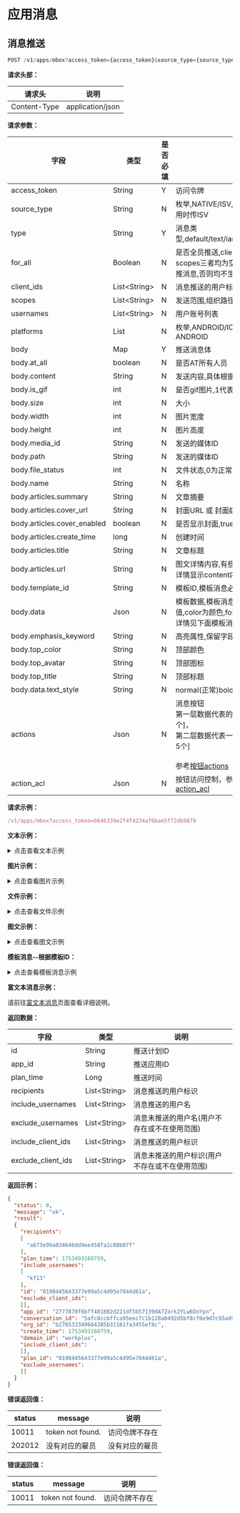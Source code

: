 # 应用消息

## 消息推送

```js
POST /v1/apps/mbox?access_token={access_token}&source_type={source_type}&for_all={for_all}
```
**请求头部：**

|请求头|说明 |
|---|---|
| Content-Type |application/json|

**请求参数：**

| 字段                          | 类型                 | 是否必填 | 说明                                                                                                                   |
|-----------------------------|--------------------|------|----------------------------------------------------------------------------------------------------------------------|
| access_token                | String             | Y    | 访问令牌                                                                                                                 |
| source_type                 | String             | N    | 枚举,NATIVE/ISV,默认值为NATIVE,ISV应用时传ISV                                                                                  |
| type                        | String             | Y    | 消息类型,default/text/iamge/file/article/template                                                                        |
| for_all                     | Boolean            | N    | 是否全员推送,client_ids、usernames、scopes三者均为空,且for_all=true时,才全员推消息,否则均不生效                                                 |
| client_ids                  | List&lt;String&gt; | N    | 消息推送的用户标识                                                                                                            |
| scopes                      | List&lt;String&gt; | N    | 发送范围,组织路径,例如/122/234/                                                                                                |
| usernames                   | List&lt;String&gt; | N    | 用户账号列表                                                                                                               |
| platforms                   | List               | N    | 枚举,ANDROID/IOS/PC,默认值为IOS和ANDROID                                                                                    |
| body                        | Map                | Y    | 推送消息体                                                                                                                |
| body.at_all                 | boolean            | N    | 是否AT所有人员                                                                                                             |
| body.content                | String             | N    | 发送内容,具体根据消息类型决定                                                                                                      |
| body.is_gif                 | int                | N    | 是否gif图片,1代表是                                                                                                         |
| body.size                   | int                | N    | 大小                                                                                                                   |
| body.width                  | int                | N    | 图片宽度                                                                                                                 |
| body.height                 | int                | N    | 图片高度                                                                                                                 |
| body.media_id               | String             | N    | 发送的媒体ID                                                                                                              |
| body.path                   | String             | N    | 发送的媒体ID                                                                                                              |
| body.file_status            | int                | N    | 文件状态,0为正常                                                                                                            |
| body.name                   | String             | N    | 名称                                                                                                                   |
| body.articles.summary       | String             | N    | 文章摘要                                                                                                                 |
| body.articles.cover_url     | String             | N    | 封面URL 或 封面媒体Id                                                                                                       |
| body.articles.cover_enabled | boolean            | N    | 是否显示封面,true/false                                                                                                    |
| body.articles.create_time   | long               | N    | 创建时间                                                                                                                 |
| body.articles.title         | String             | N    | 文章标题                                                                                                                 |
| body.articles.url           | String             | N    | 图文详情内容,有些获取url内容,为空时,图文详情显示content内容                                                                                 |
| body.template_id            | String             | N    | 模板ID,模板消息必填                                                                                                          |
| body.data                   | Json               | N    | 模板数据,模板消息必填,value为变量值,color为颜色,font_size为字号大小.<br/>详情见下面模板消息示例                                                       |
| body.emphasis_keyword       | String             | N    | 高亮属性,保留字段                                                                                                            |
| body.top_color              | String             | N    | 顶部颜色                                                                                                                 |
| body.top_avatar             | String             | N    | 顶部图标                                                                                                                 |
| body.top_title              | String             | N    | 顶部标题                                                                                                                 |
| body.data.text_style        | String             | N    | normal(正常)bold(粗体)                                                                                                   |
| actions                     | Json               | N    | 消息按钮<br/>第一层数据代表的多少行按钮[目前最多5个]，<br/>第二层数据代表一行有多少个按钮[目前最多5个]<br/><br/>参考[按钮actions](/api/bot/response.html#按钮actions) 
| action_acl                  | Json               | N    | 按钮访问控制，参考[按钮访问控制action_acl](/api/bot/response.html#按钮访问控制action-acl)                                                 

**请求示例：**

```js
/v1/apps/mbox?access_token=b646339e2f4f4234af6bae5f72db9879
```

**文本示例：**

<details>
<summary>点击查看文本示例</summary>

```json
{
  "type": "TEXT", 
  "body": {
    "at_all": false, 
    "content": "2"
  }, 
  "client_ids": [
    "c24b6a94cfb14b79af12a1399edc9e31"
  ],
  "usernames": [
    "username1"
  ],
  "platforms": [
    "ANDROID","IOS","PC"
  ]
}
```

**文本消息显示效果：**

![text-message.png](/app/text-message.png)

**Curl示例：**

~~~
curl -i -X POST \
   -H "Content-Type:application/json" \
   -d \
'{
    "type": "text",
    "body":
    {
        "content": "测试文本消息"
    },
    "usernames":
    [
        "username1","username2"
    ]
}' \
 'https://替换成你的域名/v1/apps/mbox?access_token={替换成你的access_token}'
~~~
</details>

**图片示例：**

<details>
<summary>点击查看图片示例</summary>

```json
{
  "type": "IMAGE", 
  "body": {
    "is_gif": 0, 
    "size": 1852, 
    "width": 280, 
    "media_id": "Z3JvdXAxL00wMC8wMC80OC9yQkFCR1ZkaFI5Q0FjNmp2QUFBSFBIRkhXSkk1NDEuanBn", 
    "content": "图片内容,base64编码", 
    "height": 280
  }, 
  "client_ids": [
    "c24b6a94cfb14b79af12a1399edc9e31"
  ],
  "usernames": [
    "username1"
  ],
  "platforms": [
    "ANDROID","IOS","PC"
  ]
}
```

**图片消息显示效果：**

![image-message.png](/app/image-message.png)

**Curl示例：**
~~~
curl -i -X POST \
   -H "Content-Type:application/json" \
   -d \
'{
  "type": "IMAGE", 
  "body": {
    "is_gif": 0, 
    "size": 1852, 
    "width": 280, 
    "media_id": "Z3JvdXAxL00wMC8wMC80OC9yQkFCR1ZkaFI5Q0FjNmp2QUFBSFBIRkhXSkk1NDEuanBn", 
    "content": "图片内容,base64编码", 
    "height": 280
  }, 
  "usernames": [
    "username1","username2"
  ],
  "platforms": [
    "ANDROID","IOS","PC"
  ]
}' \
 'https://替换成你的域名/v1/apps/mbox?access_token={替换成你的access_token}'
~~~

</details>

**文件示例：**

<details>
<summary>点击查看文件示例</summary>

```json
{
  "type": "FILE", 
  "body": {
    "file_status": 0, //文件状态,0代表正常
    "size": 71416, 
    "name": "IMG_0778.GIF", 
    "media_id": "Z3JvdXAxL00wMC8wMC80Ny9yQkFCR1ZkaEdBZUFYRkxmQUFFVy1JYmNRbTgwNjkuZ2lm", 
  }, 
  "client_ids": [
    "c24b6a94cfb14b79af12a1399edc9e31"
  ],
  "platforms": [
    "ANDROID","IOS","PC"
  ]
}
```
</details>

**图文示例：**

<details>
<summary>点击查看图文示例</summary>

```json
{
  "type": "ARTICLE", 
  "body": {
    "articles": [
      {
        "summary": "", 
        "cover_enabled": false, 
        "cover_url": "Z3JvdXAxL00wMC8wMC8zQi9yQkFCR1ZkVlFwYUFicjJ3QUFQa2NkSHlFM280MDMuanBn", 
        "create_time": 1465205632846, 
        "author": "凯里",  
        "title": "云南丽江", 
        "content": "<p>这个文章被删除了</p>", 
        "url": ""
      }
    ]
  }, 
  "platforms": [
    "ANDROID", 
    "IOS", 
    "PC"
  ]
}
```
</details>

**模板消息--根据模板ID：**

<details>
<summary>点击查看模板消息示例</summary>

```json
{
  "type": "TEMPLATE", 
  "body": {
    "template_id": "152891af-1bec-4a18-8201-a58e08a7afad", 
    "top_color": "#00ff00",
    "top_avatar": "Z3JvdXAxL00wMC8wMC80MC9yQkFCR1ZkWDQ0ZUFRY21LQUFBZXVHZDBHS0U4MTkuanBn",
    "top_title": "流程大师",
    "data": [
      {
        "key": "keyword1", 
        "value": "339208499", 
        "color": "#00ff00", 
        "font_size": "12", 
        "text_style": "normal"
      }, 
      {
        "key": "keyword2", 
        "value": "2016年01月05日", 
        "color": "#00ff00", 
        "font_size": "12", 
        "text_style": "normal"
      }, 
      {
        "key": "keyword3", 
        "value": "830138013810", 
        "color": "#00ff00", 
        "font_size": "12", 
        "text_style": "normal"
      }, 
      {
        "key": "keyword4", 
        "value": "8310380131", 
        "color": "#00ff00", 
        "font_size": "12", 
        "text_style": "bold"
      }
    ],
    "emphasis_keyword": "keyword1.DATA"
  }, 
  "client_ids": [
    "a86e83a26be44eb59806901cc8be5d5c"
  ], 
  "platforms": [
    "ANDROID"
  ]
}
```

**模板消息设置：**

![template-template.png](/app/template-template.png)

**模版消息显示效果：**
![template-message.png](/app/template-message.png)

**Curl示例：**

~~~
curl -i -X POST \
   -H "Content-Type:application/json" \
   -d \
'{
    "type": "TEMPLATE",
    "body":
    {
        "template_id": "0196ec87c52376598999e17768c59e17",
        "top_color": "#ffff00",
        "top_avatar": "01971626be367cb3b57ac2313b07eb43",
        "top_title": "流程大师",
        "data":
        [
            {
                "key": "sn",
                "value": "339208499",
                "color": "#00ff00",
                "font_size": "14",
                "text_style": "normal"
            },
            {
                "key": "type",
                "value": "缴存业务",
                "color": "#00ff00",
                "font_size": "14",
                "text_style": "normal"
            },
            {
                "key": "data",
                "value": "2016年01月05日",
                "color": "#00ff00",
                "font_size": "12",
                "text_style": "normal"
            },
            {
                "key": "url",
                "value": "https://www.baidu.com",
                "color": "#00ff00",
                "font_size": "12",
                "text_style": "bold"
            }
        ]
    },
    "usernames": [
    "username1","username2"
  ],
  "platforms": [
    "ANDROID","IOS","PC"
  ]
}' \
 'https://替换成你的域名/v1/apps/mbox?access_token={替换成你的access_token}'
~~~
</details>

**富文本消息示例：**

请前往[富文本消息](/api/app/richText.html)页面查看详细说明。

**返回数据：**

| 字段| 类型                 | 说明                       |
|---|--------------------|--------------------------|
| id | String             | 推送计划ID                   |
| app_id | String             | 推送应用ID                   |
| plan_time | Long               | 推送时间                     |
| recipients | List&lt;String&gt; | 消息推送的用户标识                |
| include_usernames | List&lt;String&gt; | 消息推送的用户名                 |
| exclude_usernames | List&lt;String&gt; | 消息未推送的用户名(用户不存在或不在使用范围)  |
| include_client_ids | List&lt;String&gt; | 消息推送的用户标识                |
| exclude_client_ids | List&lt;String&gt; | 消息未推送的用户标识(用户不存在或不在使用范围) |

**返回示例：**

```json
{
  "status": 0,
  "message": "ok",
  "result":
  {
    "recipients":
    [
      "a673e99a034646dd9ee458fa1c08b87f"
    ],
    "plan_time": 1753493160759,
    "include_usernames":
    [
      "kf13"
    ],
    "id": "0198445643377e99a5c4d95e7044d61a",
    "exclude_client_ids":
    [],
    "app_id": "2777878f6bff481882d221df5b57139dA7Zork2YLw6DoYpn",
    "conversation_id": "5afc0ccbffca95eec7c1b128a0492d5bf8cf0e9d7c95ad94c80695c3d40d909de0db8b0fb4a0c8009bfc88a2968c7ff6407861a09b35e329acdabb8000162b06",
    "org_id": "b276533349664385b31181fa3455ef8c",
    "create_time": 1753493160759,
    "domain_id": "workplus",
    "include_client_ids":
    [],
    "plan_id": "0198445643377e99a5c4d95e7044d61a",
    "exclude_usernames":
    []
  }
}
```

**错误返回值：**

| status | message |说明|
|---|---|---|
| 10011 |token not found.|访问令牌不存在|
| 202012 |没有对应的雇员|没有对应的雇员|


**错误返回值：**

| status | message |说明|
|---|---|---|
| 10011 |token not found.|访问令牌不存在|